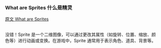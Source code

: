 ### What are Sprites  什么是精灵
[原文 What are Sprites](https://docs.cocos2d-x.org/cocos2d-x/v4/en/sprites/getting_started.html) 
<br>
<br>

没错！Sprite 是一个二维图像，可以通过更改其属性（如旋转、位置、缩放、颜色等）进行动画或变换。在游戏中，Sprite 通常用于表示角色、道具、背景等。
